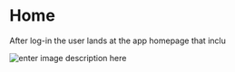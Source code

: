 # Home
After log-in the user lands at the app homepage that inclu

![enter image description here](http://img.pyplan.org/app%20home.png)
<!--stackedit_data:
eyJoaXN0b3J5IjpbMTEwOTQxMTA2LDEyNzg1MDk1ODBdfQ==
-->